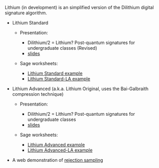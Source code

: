 Lithium (in development) is an simplified version of the Dilithium digital signature
algorithm.

- Lithium Standard

	- Presentation: 	
		- Dilithium/2 = Lithium? Post-quantum signatures for undergraduate classes (Revised)
		- [slides](https://github.com/joshuarbholden/Lithium/blob/main/Lithium-standard/lithium-standard-talk.pdf)

	- Sage worksheets:
		- [Lithium Standard example](https://github.com/joshuarbholden/Lithium/blob/main/Lithium-standard/lithium-standard-example.ipynb)
		- [Lithium Standard-LA example](https://github.com/joshuarbholden/Lithium/blob/main/Lithium-standard/lithium-standard-LA-example.ipynb)
		
- Lithium Advanced (a.k.a. Lithium Original, uses the Bai-Galbraith compression technique)

	- Presentation: 	
		- Dilithium/2 = Lithium? Post-quantum signatures for undergraduate classes
		- [slides](https://github.com/joshuarbholden/Lithium/blob/main/Lithium-advanced/lithium-talk.pdf)

	- Sage worksheets:
		- [Lithium Advanced example](https://github.com/joshuarbholden/Lithium/blob/main/Lithium-advanced/Lithium%20example.ipynb)
		- [Lithium Advanced-LA example](https://github.com/joshuarbholden/Lithium/blob/main/Lithium-advanced/Lithium-LA%20example.ipynb)

- A web demonstration of [rejection sampling](rejection-sampling-demo.html)